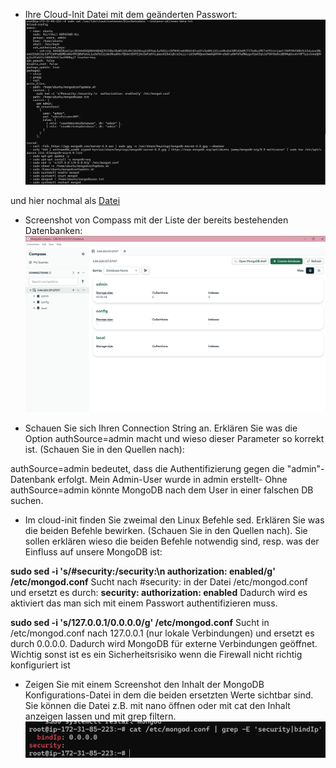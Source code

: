 - Ihre Cloud-Init Datei mit dem geänderten Passwort:
![cloud init screenshot](cloud-init-screenshot.png)

und hier nochmal als [Datei](cloudinit-mongodb.yaml)

- Screenshot von Compass mit der Liste der bereits bestehenden Datenbanken:
![compass screenshot](Compass-Screenshot.png)

- Schauen Sie sich Ihren Connection String an. Erklären Sie was die Option authSource=admin macht und wieso dieser Parameter so korrekt ist.  (Schauen Sie in den Quellen nach):

authSource=admin bedeutet, dass die Authentifizierung gegen die "admin"-Datenbank erfolgt.
Mein Admin-User wurde in admin erstellt- Ohne authSource=admin könnte MongoDB nach dem User in einer falschen DB suchen.

- Im cloud-init finden Sie zweimal den Linux Befehle sed.
Erklären Sie was die beiden Befehle bewirken. (Schauen Sie in den Quellen nach). Sie sollen erklären wieso die beiden Befehle notwendig sind, resp. was der Einfluss auf unsere MongoDB ist:

**sudo sed -i 's/#security:/security:\n  authorization: enabled/g' /etc/mongod.conf**
Sucht nach #security: in der Datei /etc/mongod.conf und ersetzt es durch: 
**security:
  authorization: enabled**
Dadurch wird es aktiviert das man sich mit einem Passwort authentifizieren muss.

**sudo sed -i 's/127.0.0.1/0.0.0.0/g' /etc/mongod.conf**
Sucht in /etc/mongod.conf nach 127.0.0.1 (nur lokale Verbindungen) und ersetzt es durch 0.0.0.0.
Dadurch wird MongoDB für externe Verbindungen geöffnet.
Wichtig sonst ist es ein Sicherheitsrisiko wenn die Firewall nicht richtig konfiguriert ist

- Zeigen Sie mit einem Screenshot den Inhalt der MongoDB Konfigurations-Datei in dem die beiden ersetzten Werte sichtbar sind. Sie können die Datei z.B. mit nano öffnen oder mit cat den Inhalt anzeigen lassen und mit grep filtern.
![screenshot](screenshot-k1.png)
